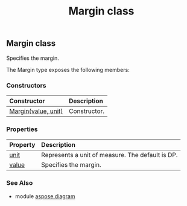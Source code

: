 ﻿---
title: Margin class
second_title: Aspose.Diagram for Python via .NET API References
description: 
type: docs
weight: 1350
url: /python-net/aspose.diagram/margin/
is_root: false
---

## Margin class

Specifies the margin.



The Margin type exposes the following members:

### Constructors
| Constructor | Description |
| :- | :- |
| [Margin(value, unit)](/diagram/python-net/aspose.diagram/margin/__init__/#float-MeasureConst) | Constructor. |


### Properties
| Property | Description |
| :- | :- |
| [unit](/diagram/python-net/aspose.diagram/margin/unit) | Represents a unit of measure. The default is DP. |
| [value](/diagram/python-net/aspose.diagram/margin/value) | Specifies the margin. |


### See Also

* module [aspose.diagram](../)
